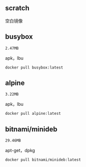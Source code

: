 ## scratch

空白镜像

## busybox

`2.47MB`

apk，lbu

```bash
docker pull busybox:latest
```

## alpine

`3.22MB`

apk，lbu

```bash
docker pull alpine:latest
```

## bitnami/minideb

`29.46MB`

apt-get，dpkg

```bash
docker pull bitnami/minideb:latest
```
